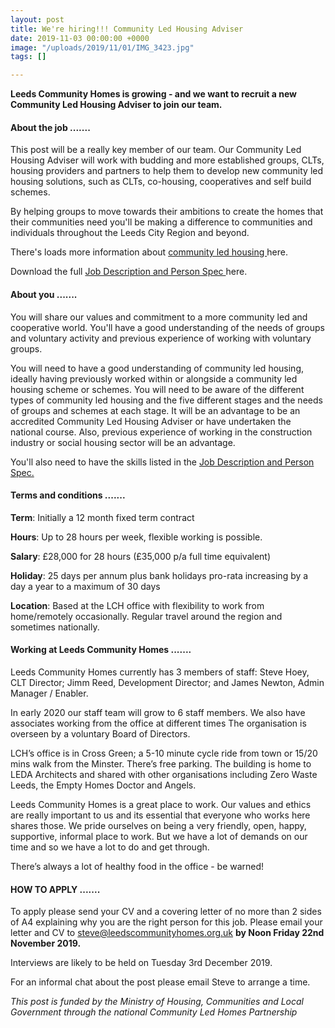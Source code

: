 ```yaml
---
layout: post
title: We're hiring!!! Community Led Housing Adviser
date: 2019-11-03 00:00:00 +0000
image: "/uploads/2019/11/01/IMG_3423.jpg"
tags: []

---
```

**Leeds Community Homes is growing - and we want to recruit a new Community Led Housing Adviser to join our team.**

#### About the job .......

This post will be a really key member of our team. Our Community Led Housing Adviser will work with budding and more established groups, CLTs, housing providers and partners to help them to develop new community led housing solutions, such as CLTs, co-housing, cooperatives and self build schemes.

By helping groups to move towards their ambitions to create the homes that their communities need you'll be making a difference to communities and individuals throughout the Leeds City Region and beyond.

There's loads more information about [community led housing ](https://www.communityledhomes.org.uk/)here.

Download the full [Job Description and Person Spec ](https://drive.google.com/file/d/1OlliBKbqsS7tuLpPRMUkwJ1EXCIu89bF/view?usp=sharing "Adviser JD&PS")here.

#### About you .......

You will share our values and commitment to a more community led and cooperative world. You'll have a good understanding of the needs of groups and voluntary activity and previous experience of working with voluntary groups.

You will need to have a good understanding of community led housing, ideally having previously worked within or alongside a community led housing scheme or schemes. You will need to be aware of the different types of community led housing and the five different stages and the needs of groups and schemes at each stage. It will be an advantage to be an accredited Community Led Housing Adviser or have undertaken the national course. Also, previous experience of working in the construction industry or social housing sector will be an advantage.

You'll also need to have the skills listed in the [Job Description and Person Spec.](https://drive.google.com/file/d/1OlliBKbqsS7tuLpPRMUkwJ1EXCIu89bF/view?usp=sharing "Adviser JD&PS")

#### Terms and conditions .......

**Term**: Initially a 12 month fixed term contract

**Hours**: Up to 28 hours per week, flexible working is possible.

**Salary**: £28,000 for 28 hours (£35,000 p/a full time equivalent)

**Holiday**: 25 days per annum plus bank holidays pro-rata increasing by a day a year to a maximum of 30 days

**Location**: Based at the LCH office with flexibility to work from home/remotely occasionally. Regular travel around the region and sometimes nationally.

#### **Working at Leeds Community Homes** .......

Leeds Community Homes currently has 3 members of staff: Steve Hoey, CLT Director; Jimm Reed, Development Director; and James Newton, Admin Manager / Enabler. 

In early 2020 our staff team will grow to 6 staff members. We also have associates working from the office at different times The organisation is overseen by a voluntary Board of Directors.

LCH’s office is in Cross Green; a 5-10 minute cycle ride from town or 15/20 mins walk from the Minster. There’s free parking. The building is home to LEDA Architects and shared with other organisations including Zero Waste Leeds, the Empty Homes Doctor and Angels.

Leeds Community Homes is a great place to work. Our values and ethics are really important to us and its essential that everyone who works here shares those. We pride ourselves on being a very friendly, open, happy, supportive, informal place to work. But we have a lot of demands on our time and so we have a lot to do and get through.

There’s always a lot of healthy food in the office - be warned!

#### HOW TO APPLY  .......

To apply please send your CV and a covering letter of no more than 2 sides of A4 explaining why you are the right person for this job. Please email your letter and CV to steve@leedscommunityhomes.org.uk **by Noon Friday 22nd November 2019.** 

Interviews are likely to be held on Tuesday 3rd December 2019. 

For an informal chat about the post please email Steve to arrange a time.

_This post is funded by the Ministry of Housing, Communities and Local Government through the national Community Led Homes Partnership_